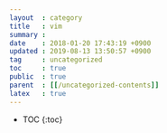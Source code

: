 ```yaml
---
layout  : category
title   : vim
summary :  
date    : 2018-01-20 17:43:19 +0900
updated : 2019-08-13 13:50:57 +0900
tag     : uncategorized
toc     : true
public  : true
parent  : [[/uncategorized-contents]]
latex   : true
---
```

* TOC
{:toc}
